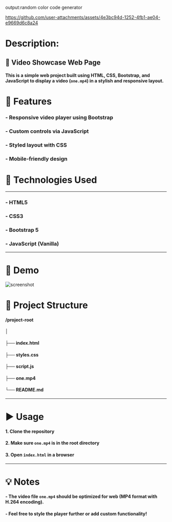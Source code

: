output:random color code generator

https://github.com/user-attachments/assets/4e3bc94d-1252-4fb1-ae04-e9669d6c8a24

# Description:
## 🎥 Video Showcase Web Page

#### This is a simple web project built using **HTML**, **CSS**, **Bootstrap**, and **JavaScript** to display a video (`one.mp4`) in a stylish and responsive layout.

# 🚀 Features

### - Responsive video player using Bootstrap
### - Custom controls via JavaScript
### - Styled layout with CSS
### - Mobile-friendly design

# 📂 Technologies Used
---

### - HTML5
### - CSS3
### - Bootstrap 5
### - JavaScript (Vanilla)
---
# 📸 Demo

![screenshot](screenshot.png)

# 📁 Project Structure
#### /project-root
│
#### ├── index.html
#### ├── styles.css
#### ├── script.js
#### ├── one.mp4
#### └── README.md
---
# ▶️ Usage

#### 1. Clone the repository
 #### 2. Make sure `one.mp4` is in the root directory
#### 3. Open `index.html` in a browser
---

# 💡 Notes

#### - The video file `one.mp4` should be optimized for web (MP4 format with H.264 encoding).
#### - Feel free to style the player further or add custom functionality!


